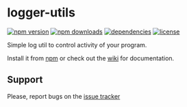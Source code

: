 # logger-utils

[![npm version](https://img.shields.io/npm/v/logger-utils.svg)](https://npmjs.com/package/logger-utils)
[![npm downloads](https://img.shields.io/npm/dm/logger-utils.svg)](https://npmjs.com/package/logger-utils)
[![dependencies](https://david-dm.org/sasd97/logger-utils.svg)](https://david-dm.org/sasd97/logger-utils)
[![license](https://img.shields.io/npm/l/logger-utils.svg)](https://github.com/sasd97/logger-utils/blob/master/LICENSE)

Simple log util to control activity of your program.

Install it from [npm](https://www.npmjs.com/package/logger-utils) or check out the [wiki](https://github.com/sasd97/logger-utils/wiki) for documentation.

## Support

Please, report bugs on the [issue tracker](https://github.com/sasd97/logger-utils/issues)
